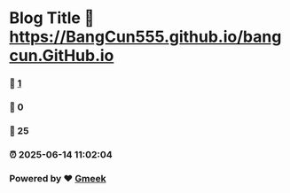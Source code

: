 # Blog Title :link: https://BangCun555.github.io/bangcun.GitHub.io 
### :page_facing_up: [1](https://BangCun555.github.io/bangcun.GitHub.io/tag.html) 
### :speech_balloon: 0 
### :hibiscus: 25 
### :alarm_clock: 2025-06-14 11:02:04 
### Powered by :heart: [Gmeek](https://github.com/Meekdai/Gmeek)
